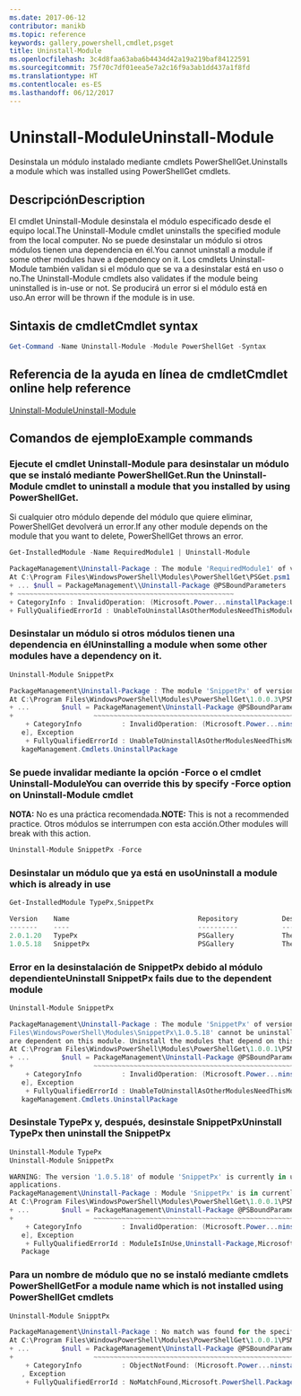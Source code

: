 ```yaml
---
ms.date: 2017-06-12
contributor: manikb
ms.topic: reference
keywords: gallery,powershell,cmdlet,psget
title: Uninstall-Module
ms.openlocfilehash: 3c4d8faa63aba6b4434d42a19a219baf84122591
ms.sourcegitcommit: 75f70c7df01eea5e7a2c16f9a3ab1dd437a1f8fd
ms.translationtype: HT
ms.contentlocale: es-ES
ms.lasthandoff: 06/12/2017
---
```

# <a name="uninstall-module"></a><span data-ttu-id="3c890-103">Uninstall-Module</span><span class="sxs-lookup"><span data-stu-id="3c890-103">Uninstall-Module</span></span>

<span data-ttu-id="3c890-104">Desinstala un módulo instalado mediante cmdlets PowerShellGet.</span><span class="sxs-lookup"><span data-stu-id="3c890-104">Uninstalls a module which was installed using PowerShellGet cmdlets.</span></span>

## <a name="description"></a><span data-ttu-id="3c890-105">Descripción</span><span class="sxs-lookup"><span data-stu-id="3c890-105">Description</span></span>

<span data-ttu-id="3c890-106">El cmdlet Uninstall-Module desinstala el módulo especificado desde el equipo local.</span><span class="sxs-lookup"><span data-stu-id="3c890-106">The Uninstall-Module cmdlet uninstalls the specified module from the local computer.</span></span> <span data-ttu-id="3c890-107">No se puede desinstalar un módulo si otros módulos tienen una dependencia en él.</span><span class="sxs-lookup"><span data-stu-id="3c890-107">You cannot uninstall a module if some other modules have a dependency on it.</span></span>
<span data-ttu-id="3c890-108">Los cmdlets Uninstall-Module también validan si el módulo que se va a desinstalar está en uso o no.</span><span class="sxs-lookup"><span data-stu-id="3c890-108">The Uninstall-Module cmdlets also validates if the module being uninstalled is in-use or not.</span></span> <span data-ttu-id="3c890-109">Se producirá un error si el módulo está en uso.</span><span class="sxs-lookup"><span data-stu-id="3c890-109">An error will be thrown if the module is in use.</span></span>

## <a name="cmdlet-syntax"></a><span data-ttu-id="3c890-110">Sintaxis de cmdlet</span><span class="sxs-lookup"><span data-stu-id="3c890-110">Cmdlet syntax</span></span>
```powershell
Get-Command -Name Uninstall-Module -Module PowerShellGet -Syntax
```

## <a name="cmdlet-online-help-reference"></a><span data-ttu-id="3c890-111">Referencia de la ayuda en línea de cmdlet</span><span class="sxs-lookup"><span data-stu-id="3c890-111">Cmdlet online help reference</span></span>

[<span data-ttu-id="3c890-112">Uninstall-Module</span><span class="sxs-lookup"><span data-stu-id="3c890-112">Uninstall-Module</span></span>](http://go.microsoft.com/fwlink/?LinkId=526864)


## <a name="example-commands"></a><span data-ttu-id="3c890-113">Comandos de ejemplo</span><span class="sxs-lookup"><span data-stu-id="3c890-113">Example commands</span></span>

###  <a name="run-the-uninstall-module-cmdlet-to-uninstall-a-module-that-you-installed-by-using-powershellget"></a><span data-ttu-id="3c890-114">Ejecute el cmdlet Uninstall-Module para desinstalar un módulo que se instaló mediante PowerShellGet.</span><span class="sxs-lookup"><span data-stu-id="3c890-114">Run the Uninstall-Module cmdlet to uninstall a module that you installed by using PowerShellGet.</span></span>
<span data-ttu-id="3c890-115">Si cualquier otro módulo depende del módulo que quiere eliminar, PowerShellGet devolverá un error.</span><span class="sxs-lookup"><span data-stu-id="3c890-115">If any other module depends on the module that you want to delete, PowerShellGet throws an error.</span></span>
```powershell
Get-InstalledModule -Name RequiredModule1 | Uninstall-Module

PackageManagement\Uninstall-Package : The module 'RequiredModule1' of version '2.5' in module base folder 'C:\Program Files\WindowsPowerShell\Modules\RequiredModule1\2.5' cannot be uninstalled, because one or more other modules 'ModuleWithDependencies2' are dependent on this module. Uninstall the modules that depend on this module before uninstalling module 'RequiredModule1'.
At C:\Program Files\WindowsPowerShell\Modules\PowerShellGet\PSGet.psm1:1303 char:25
+ ... $null = PackageManagement\\Uninstall-Package @PSBoundParameters
+ ~~~~~~~~~~~~~~~~~~~~~~~~~~~~~~~~~~~~~~~~~~~~~~~~~~~~~~
+ CategoryInfo : InvalidOperation: (Microsoft.Power...ninstallPackage:UninstallPackage) [Uninstall-Package], Exception
+ FullyQualifiedErrorId : UnableToUninstallAsOtherModulesNeedThisModule,Uninstall-Package,Microsoft.PowerShell.PackageManagement.Cmdlets.UninstallPackage
```

### <a name="uninstalling-a-module-when-some-other-modules-have-a-dependency-on-it"></a><span data-ttu-id="3c890-116">Desinstalar un módulo si otros módulos tienen una dependencia en él</span><span class="sxs-lookup"><span data-stu-id="3c890-116">Uninstalling a module when some other modules have a dependency on it.</span></span>

```powershell
Uninstall-Module SnippetPx

PackageManagement\Uninstall-Package : The module 'SnippetPx' of version '1.0.5.18' in module base folder 'C:\ProgramFiles\WindowsPowerShell\Modules\SnippetPx\1.0.5.18' cannot be uninstalled, because one or more other modules 'TypePx' are dependent on this module. Uninstall the modules that depend on this module before uninstalling module 'SnippetPx'.
At C:\Program Files\WindowsPowerShell\Modules\PowerShellGet\1.0.0.3\PSModule.psm1:1803 char:21
+ ...        $null = PackageManagement\Uninstall-Package @PSBoundParameters
+                    ~~~~~~~~~~~~~~~~~~~~~~~~~~~~~~~~~~~~~~~~~~~~~~~~~~~~~~
    + CategoryInfo          : InvalidOperation: (Microsoft.Power...ninstallPackage:UninstallPackage) [Uninstall-Packag
   e], Exception
    + FullyQualifiedErrorId : UnableToUninstallAsOtherModulesNeedThisModule,Uninstall-Package,Microsoft.PowerShell.Pac
   kageManagement.Cmdlets.UninstallPackage
```

### <a name="you-can-override-this-by-specify--force-option-on-uninstall-module-cmdlet"></a><span data-ttu-id="3c890-117">Se puede invalidar mediante la opción -Force o el cmdlet Uninstall-Module</span><span class="sxs-lookup"><span data-stu-id="3c890-117">You can override this by specify -Force option on Uninstall-Module cmdlet</span></span>
<span data-ttu-id="3c890-118">**NOTA:** No es una práctica recomendada.</span><span class="sxs-lookup"><span data-stu-id="3c890-118">**NOTE:** This is not a recommended practice.</span></span> <span data-ttu-id="3c890-119">Otros módulos se interrumpen con esta acción.</span><span class="sxs-lookup"><span data-stu-id="3c890-119">Other modules will break with this action.</span></span>

```powershell
Uninstall-Module SnippetPx -Force
```

### <a name="uninstall-a-module-which-is-already-in-use"></a><span data-ttu-id="3c890-120">Desinstalar un módulo que ya está en uso</span><span class="sxs-lookup"><span data-stu-id="3c890-120">Uninstall a module which is already in use</span></span>

```powershell
Get-InstalledModule TypePx,SnippetPx

Version    Name                                Repository           Description
-------    ----                                ----------           -----------
2.0.1.20   TypePx                              PSGallery            The TypePx module adds properties and methods to...
1.0.5.18   SnippetPx                           PSGallery            The SnippetPx module enhances the snippet experi...
```

### <a name="uninstall-snippetpx-fails-due-to-the-dependent-module"></a><span data-ttu-id="3c890-121">Error en la desinstalación de SnippetPx debido al módulo dependiente</span><span class="sxs-lookup"><span data-stu-id="3c890-121">Uninstall SnippetPx fails due to the dependent module</span></span>

```powershell
Uninstall-Module SnippetPx

PackageManagement\Uninstall-Package : The module 'SnippetPx' of version '1.0.5.18' in module base folder 'C:\Program
Files\WindowsPowerShell\Modules\SnippetPx\1.0.5.18' cannot be uninstalled, because one or more other modules 'TypePx'
are dependent on this module. Uninstall the modules that depend on this module before uninstalling module 'SnippetPx'.
At C:\Program Files\WindowsPowerShell\Modules\PowerShellGet\1.0.0.1\PSModule.psm1:1914 char:21
+ ...        $null = PackageManagement\Uninstall-Package @PSBoundParameters
+                    ~~~~~~~~~~~~~~~~~~~~~~~~~~~~~~~~~~~~~~~~~~~~~~~~~~~~~~
    + CategoryInfo          : InvalidOperation: (Microsoft.Power...ninstallPackage:UninstallPackage) [Uninstall-Packag
   e], Exception
    + FullyQualifiedErrorId : UnableToUninstallAsOtherModulesNeedThisModule,Uninstall-Package,Microsoft.PowerShell.Pac
   kageManagement.Cmdlets.UninstallPackage
```

### <a name="uninstall-typepx-then-uninstall-the-snippetpx"></a><span data-ttu-id="3c890-122">Desinstale TypePx y, después, desinstale SnippetPx</span><span class="sxs-lookup"><span data-stu-id="3c890-122">Uninstall TypePx then uninstall the SnippetPx</span></span>

```powershell
Uninstall-Module TypePx
Uninstall-Module SnippetPx

WARNING: The version '1.0.5.18' of module 'SnippetPx' is currently in use. Retry the operation after closing the
applications.
PackageManagement\Uninstall-Package : Module 'SnippetPx' is in currently in use.
At C:\Program Files\WindowsPowerShell\Modules\PowerShellGet\1.0.0.1\PSModule.psm1:1914 char:21
+ ...        $null = PackageManagement\Uninstall-Package @PSBoundParameters
+                    ~~~~~~~~~~~~~~~~~~~~~~~~~~~~~~~~~~~~~~~~~~~~~~~~~~~~~~
    + CategoryInfo          : InvalidOperation: (Microsoft.Power...ninstallPackage:UninstallPackage) [Uninstall-Packag
   e], Exception
    + FullyQualifiedErrorId : ModuleIsInUse,Uninstall-Package,Microsoft.PowerShell.PackageManagement.Cmdlets.Uninstall
   Package
```


### <a name="for-a-module-name-which-is-not-installed-using-powershellget-cmdlets"></a><span data-ttu-id="3c890-123">Para un nombre de módulo que no se instaló mediante cmdlets PowerShellGet</span><span class="sxs-lookup"><span data-stu-id="3c890-123">For a module name which is not installed using PowerShellGet cmdlets</span></span>

```powershell
Uninstall-Module SnipptPx

PackageManagement\Uninstall-Package : No match was found for the specified search criteria and module names 'SnipptPx'.
At C:\Program Files\WindowsPowerShell\Modules\PowerShellGet\1.0.0.1\PSModule.psm1:1914 char:21
+ ...        $null = PackageManagement\Uninstall-Package @PSBoundParameters
+                    ~~~~~~~~~~~~~~~~~~~~~~~~~~~~~~~~~~~~~~~~~~~~~~~~~~~~~~
    + CategoryInfo          : ObjectNotFound: (Microsoft.Power...ninstallPackage:UninstallPackage) [Uninstall-Package]
   , Exception
    + FullyQualifiedErrorId : NoMatchFound,Microsoft.PowerShell.PackageManagement.Cmdlets.UninstallPackage
```

